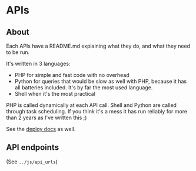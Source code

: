 # APIs

## About

Each APIs have a README.md explaining what they do, and what they need to be
run.

It's written in 3 languages:

- PHP for simple and fast code with no overhead
- Python for queries that would be slow as well with PHP, because it has all
  batteries included. It's by far the most used language.
- Shell when it's the most practical

PHP is called dynamically at each API call. Shell and Python are called through
task scheduling. If you think it's a mess it has run reliably for more than 2
years as I've written this ;)

See the [deploy docs](../deploy/README.md) as well.

## API endpoints

(See `../js/api_urls`)
